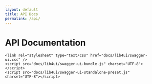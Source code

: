 ```yaml
---
layout: default
title: API Docs
permalink: /api/
---
```


<h1>API Documentation</h1>
<div id="swagger-ui"></div>

<!-- Swagger UI -->
    <link rel="stylesheet" type="text/css" href="docs/lib4ui/swagger-ui.css" />
    <script src="docs/lib4ui/swagger-ui-bundle.js" charset="UTF-8"></script>
    <script src="docs/lib4ui/swagger-ui-standalone-preset.js" charset="UTF-8"></script>


<script>
  window.onload = function () {
    SwaggerUIBundle({
        url: "technical_specs/basic.yaml",
        dom_id: '#swagger-ui',
        deepLinking: true,
        presets: [
          SwaggerUIBundle.presets.apis,
          SwaggerUIStandalonePreset
        ],
        layout: "StandaloneLayout"
      });
  };
</script>

